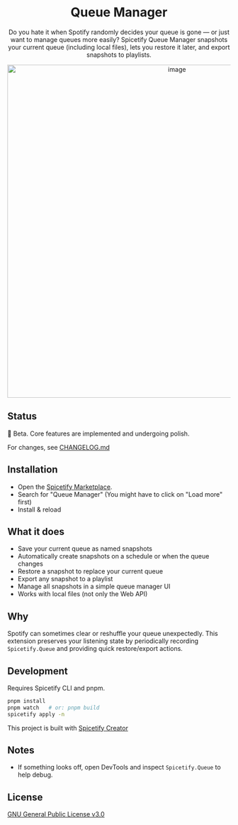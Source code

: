 <div align="center">

<h1>Queue Manager</h1>

Do you hate it when Spotify randomly decides your queue is gone — or just want to manage queues more easily? Spicetify Queue Manager snapshots your current queue (including local files), lets you restore it later, and export snapshots to playlists.

<img height="750" alt="image" src="https://github.com/user-attachments/assets/7da407d1-26ec-459b-8105-4fb9b62c87ef" />

</div>

## Status
🚧 Beta. Core features are implemented and undergoing polish.

For changes, see [CHANGELOG.md](https://github.com/D3SOX/spicetify-queue-manager/blob/master/CHANGELOG.md)

## Installation
- Open the [Spicetify Marketplace](https://github.com/spicetify/marketplace/wiki/Installation).
- Search for "Queue Manager" (You might have to click on "Load more" first)
- Install & reload

## What it does
- Save your current queue as named snapshots
- Automatically create snapshots on a schedule or when the queue changes
- Restore a snapshot to replace your current queue
- Export any snapshot to a playlist
- Manage all snapshots in a simple queue manager UI
- Works with local files (not only the Web API)

## Why
Spotify can sometimes clear or reshuffle your queue unexpectedly. This extension preserves your listening state by periodically recording `Spicetify.Queue` and providing quick restore/export actions.

## Development
Requires Spicetify CLI and pnpm.

```bash
pnpm install
pnpm watch   # or: pnpm build
spicetify apply -n
```

This project is built with [Spicetify Creator](https://spicetify.app/docs/development/spicetify-creator)

## Notes
- If something looks off, open DevTools and inspect `Spicetify.Queue` to help debug.

## License
[GNU General Public License v3.0](./LICENSE)
